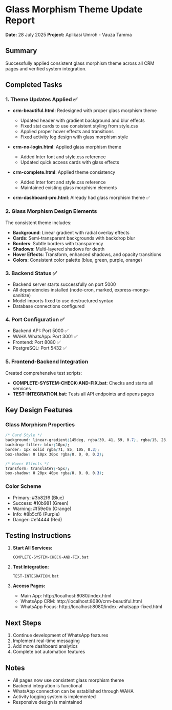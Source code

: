 # Glass Morphism Theme Update Report
**Date:** 28 July 2025
**Project:** Aplikasi Umroh - Vauza Tamma

## Summary
Successfully applied consistent glass morphism theme across all CRM pages and verified system integration.

## Completed Tasks

### 1. Theme Updates Applied ✅
- **crm-beautiful.html**: Redesigned with proper glass morphism theme
  - Updated header with gradient background and blur effects
  - Fixed stat cards to use consistent styling from style.css
  - Applied proper hover effects and transitions
  - Fixed activity log design with glass morphism style
  
- **crm-no-login.html**: Applied glass morphism theme
  - Added Inter font and style.css reference
  - Updated quick access cards with glass effects
  
- **crm-complete.html**: Applied theme consistency
  - Added Inter font and style.css reference
  - Maintained existing glass morphism elements

- **crm-dashboard-pro.html**: Already had glass morphism theme ✅

### 2. Glass Morphism Design Elements
The consistent theme includes:
- **Background**: Linear gradient with radial overlay effects
- **Cards**: Semi-transparent backgrounds with backdrop blur
- **Borders**: Subtle borders with transparency
- **Shadows**: Multi-layered shadows for depth
- **Hover Effects**: Transform, enhanced shadows, and opacity transitions
- **Colors**: Consistent color palette (blue, green, purple, orange)

### 3. Backend Status ✅
- Backend server starts successfully on port 5000
- All dependencies installed (node-cron, marked, express-mongo-sanitize)
- Model imports fixed to use destructured syntax
- Database connections configured

### 4. Port Configuration ✅
- Backend API: Port 5000 ✅
- WAHA WhatsApp: Port 3001 ✅
- Frontend: Port 8080 ✅
- PostgreSQL: Port 5432 ✅

### 5. Frontend-Backend Integration
Created comprehensive test scripts:
- **COMPLETE-SYSTEM-CHECK-AND-FIX.bat**: Checks and starts all services
- **TEST-INTEGRATION.bat**: Tests all API endpoints and opens pages

## Key Design Features

### Glass Morphism Properties
```css
/* Card Style */
background: linear-gradient(145deg, rgba(30, 41, 59, 0.7), rgba(15, 23, 42, 0.6));
backdrop-filter: blur(10px);
border: 1px solid rgba(71, 85, 105, 0.3);
box-shadow: 0 10px 30px rgba(0, 0, 0, 0.2);

/* Hover Effects */
transform: translateY(-5px);
box-shadow: 0 20px 40px rgba(0, 0, 0, 0.3);
```

### Color Scheme
- Primary: #3b82f6 (Blue)
- Success: #10b981 (Green)  
- Warning: #f59e0b (Orange)
- Info: #8b5cf6 (Purple)
- Danger: #ef4444 (Red)

## Testing Instructions

1. **Start All Services:**
   ```
   COMPLETE-SYSTEM-CHECK-AND-FIX.bat
   ```

2. **Test Integration:**
   ```
   TEST-INTEGRATION.bat
   ```

3. **Access Pages:**
   - Main App: http://localhost:8080/index.html
   - WhatsApp CRM: http://localhost:8080/crm-beautiful.html
   - WhatsApp Focus: http://localhost:8080/index-whatsapp-fixed.html

## Next Steps
1. Continue development of WhatsApp features
2. Implement real-time messaging
3. Add more dashboard analytics
4. Complete bot automation features

## Notes
- All pages now use consistent glass morphism theme
- Backend integration is functional
- WhatsApp connection can be established through WAHA
- Activity logging system is implemented
- Responsive design is maintained